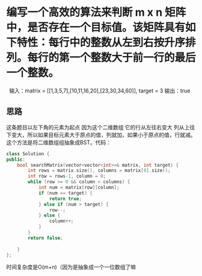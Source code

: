 # 编写一个高效的算法来判断 m x n 矩阵中，是否存在一个目标值。该矩阵具有如下特性：每行中的整数从左到右按升序排列。每行的第一个整数大于前一行的最后一个整数。
 
    输入：matrix = [[1,3,5,7],[10,11,16,20],[23,30,34,60]], target = 3
    输出：true


## 思路
这条题目以左下角的元素为起点 因为这个二维数组 它的行从左往右变大 列从上往下变大，所以如果目标元素大于原点的值，列就加，如果小于原点的值，行就减。这个方法是将二维数组组抽象成BST。代码：
```c++
class Solution {
public:
    bool searchMatrix(vector<vector<int>>& matrix, int target) {
        int rows = matrix.size(), columns = matrix[0].size();
        int row = rows-1, column = 0;
        while (row >= 0 && column < columns) {
            int num = matrix[row][column];
            if (num == target) {
                return true;
            } else if (num > target) {
                row--;
            } else {
                column++;
            }
        }
        return false;
        
    }
};
```

时间复杂度是O(m+n)（因为是抽象成一个一位数组了嘛